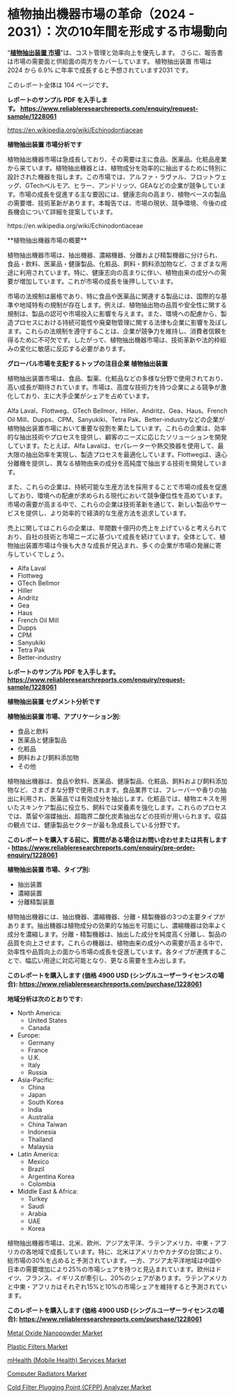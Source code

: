 <p><h1>植物抽出機器市場の革命（2024 - 2031）：次の10年間を形成する市場動向</h1></p><p>&ldquo;<strong><a href="https://www.reliableresearchreports.com/plant-extraction-equipment-r1228061?utm_campaign=110&utm_medium=9&utm_source=Github&utm_content=ia&utm_term=24102024&utm_id=plant-extraction-equipment">植物抽出装置 市場</a></strong>&rdquo;は、コスト管理と効率向上を優先します。 さらに、報告書は市場の需要面と供給面の両方をカバーしています。 植物抽出装置 市場は 2024 から 6.9% に年率で成長すると予想されています2031 です。</p>
<p>このレポート全体は 104 ページです。</p>
<p><strong>レポートのサンプル PDF を入手します。&nbsp;<a href="https://www.reliableresearchreports.com/enquiry/request-sample/1228061?utm_campaign=110&utm_medium=9&utm_source=Github&utm_content=ia&utm_term=24102024&utm_id=plant-extraction-equipment">https://www.reliableresearchreports.com/enquiry/request-sample/1228061</a></strong></p>
<p><a href="https://en.wikipedia.org/wiki/Echinodontiaceae?utm_campaign=110&utm_medium=9&utm_source=Github&utm_content=ia&utm_term=24102024&utm_id=plant-extraction-equipment">https://en.wikipedia.org/wiki/Echinodontiaceae</a></p>
<p><strong>植物抽出装置 市場分析です</strong></p>
<p><p>植物抽出機器市場は急成長しており、その需要は主に食品、医薬品、化粧品産業から来ています。植物抽出機器とは、植物成分を効率的に抽出するために特別に設計された機器を指します。この市場では、アルファ・ラヴァル、フロットウェッグ、GTechベルモア、ヒラー、アンドリッツ、GEAなどの企業が競争しています。市場の成長を促進する主な要因には、健康志向の高まり、植物ベースの製品の需要増、技術革新があります。本報告では、市場の現状、競争環境、今後の成長機会について詳細を提案しています。</p></p>
<p>https://en.wikipedia.org/wiki/Echinodontiaceae</p>
<p><p>**植物抽出機器市場の概要**</p><p>植物抽出機器市場は、抽出機器、濃縮機器、分離および精製機器に分けられ、食品・飲料、医薬品・健康製品、化粧品、飼料・飼料添加物など、さまざまな用途に利用されています。特に、健康志向の高まりに伴い、植物由来の成分への需要が増加しています。これが市場の成長を後押ししています。</p><p>市場の法規制は厳格であり、特に食品や医薬品に関連する製品には、国際的な基準や地域特有の規制が存在します。例えば、植物抽出物の品質や安全性に関する規制は、製品の認可や市場投入に影響を与えます。また、環境への配慮から、製造プロセスにおける持続可能性や廃棄物管理に関する法律も企業に影響を及ぼします。これらの法規制を遵守することは、企業が競争力を維持し、消費者信頼を得るために不可欠です。したがって、植物抽出機器市場は、技術革新や法的枠組みの変化に敏感に反応する必要があります。</p></p>
<p><strong>グローバル市場を支配するトップの注目企業 植物抽出装置</strong></p>
<p><p>植物抽出装置市場は、食品、製薬、化粧品などの多様な分野で使用されており、高い成長が期待されています。市場は、高度な技術力を持つ企業による競争が激化しており、主に大手企業がシェアを占めています。</p><p>Alfa Laval、Flottweg、GTech Bellmor、Hiller、Andritz、Gea、Haus、French Oil Mill、Dupps、CPM、Sanyukiki、Tetra Pak、Better-industryなどの企業が植物抽出装置市場において重要な役割を果たしています。これらの企業は、効率的な抽出技術やプロセスを提供し、顧客のニーズに応じたソリューションを開発しています。たとえば、Alfa Lavalは、セパレーターや熱交換器を使用して、最大限の抽出効率を実現し、製造プロセスを最適化しています。Flottwegは、遠心分離機を提供し、異なる植物由来の成分を高純度で抽出する技術を開発しています。</p><p>また、これらの企業は、持続可能な生産方法を採用することで市場の成長を促進しており、環境への配慮が求められる現代において競争優位性を高めています。市場の需要が高まる中で、これらの企業は技術革新を通じて、新しい製品やサービスを提供し、より効率的で経済的な生産方法を追求しています。</p><p>売上に関してはこれらの企業は、年間数十億円の売上を上げていると考えられており、自社の技術と市場ニーズに基づいて成長を続けています。全体として、植物抽出装置市場は今後も大きな成長が見込まれ、多くの企業が市場の発展に寄与していくでしょう。</p></p>
<p><ul><li>Alfa Laval</li><li>Flottweg</li><li>GTech Bellmor</li><li>Hiller</li><li>Andritz</li><li>Gea</li><li>Haus</li><li>French Oil Mill</li><li>Dupps</li><li>CPM</li><li>Sanyukiki</li><li>Tetra Pak</li><li>Better-industry</li></ul></p>
<p><strong>レポートのサンプル PDF を入手します。 <a href="https://www.reliableresearchreports.com/enquiry/request-sample/1228061?utm_campaign=110&utm_medium=9&utm_source=Github&utm_content=ia&utm_term=24102024&utm_id=plant-extraction-equipment">https://www.reliableresearchreports.com/enquiry/request-sample/1228061</a></strong></p>
<p><strong>植物抽出装置 セグメント分析です</strong></p>
<p><strong>植物抽出装置 市場、アプリケーション別:</strong></p>
<p><ul><li>食品と飲料</li><li>医薬品と健康製品</li><li>化粧品</li><li>飼料および飼料添加物</li><li>その他</li></ul></p>
<p><p>植物抽出機器は、食品や飲料、医薬品、健康製品、化粧品、飼料および飼料添加物など、さまざまな分野で使用されます。食品業界では、フレーバーや香りの抽出に利用され、医薬品では有効成分を抽出します。化粧品では、植物エキスを用いたスキンケア製品に役立ち、飼料では栄養素を強化します。これらのプロセスでは、蒸留や溶媒抽出、超臨界二酸化炭素抽出などの技術が用いられます。収益の観点では、健康製品セクターが最も急成長している分野です。</p></p>
<p><strong>このレポートを購入する前に、質問がある場合はお問い合わせまたは共有します - <a href="https://www.reliableresearchreports.com/enquiry/pre-order-enquiry/1228061?utm_campaign=110&utm_medium=9&utm_source=Github&utm_content=ia&utm_term=24102024&utm_id=plant-extraction-equipment">https://www.reliableresearchreports.com/enquiry/pre-order-enquiry/1228061</a></strong></p>
<p><strong>植物抽出装置 市場、タイプ別:</strong></p>
<p><ul><li>抽出装置</li><li>濃縮装置</li><li>分離精製装置</li></ul></p>
<p><p>植物抽出機器には、抽出機器、濃縮機器、分離・精製機器の3つの主要タイプがあります。抽出機器は植物成分の効果的な抽出を可能にし、濃縮機器は効率よく成分を濃縮します。分離・精製機器は、抽出した成分を純度高く分離し、製品の品質を向上させます。これらの機器は、植物由来の成分への需要が高まる中で、効率性や品質向上の面から市場の成長を促進しています。各タイプが連携することで、幅広い用途に対応可能となり、更なる需要を生み出します。</p></p>
<p><strong>このレポートを購入します (価格 4900 USD (シングルユーザーライセンスの場合): <a href="https://www.reliableresearchreports.com/purchase/1228061?utm_campaign=110&utm_medium=9&utm_source=Github&utm_content=ia&utm_term=24102024&utm_id=plant-extraction-equipment">https://www.reliableresearchreports.com/purchase/1228061</a></strong></p>
<p><strong>地域分析は次のとおりです:</strong></p>
<p><ul>
    <li>
        North America:
        <ul>
            <li>United States</li>
            <li>Canada</li>
        </ul>
    </li>
    <li>
        Europe:
        <ul>
            <li>Germany</li>
            <li>France</li>
            <li>U.K.</li>
            <li>Italy</li>
            <li>Russia</li>
        </ul>
    </li>
    <li>
        Asia-Pacific:
        <ul>
            <li>China</li>
            <li>Japan</li>
            <li>South Korea</li>
            <li>India</li>
            <li>Australia</li>
            <li>China Taiwan</li>
            <li>Indonesia</li>
            <li>Thailand</li>
            <li>Malaysia</li>
        </ul>
    </li>
    <li>
        Latin America:
        <ul>
            <li>Mexico</li>
            <li>Brazil</li>
            <li>Argentina Korea</li>
            <li>Colombia</li>
        </ul>
    </li>
    <li>
        Middle East & Africa:
        <ul>
            <li>Turkey</li>
            <li>Saudi</li>
            <li>Arabia</li>
            <li>UAE</li>
            <li>Korea</li>
        </ul>
    </li>
    </ul></p>
<p><p>植物抽出機器市場は、北米、欧州、アジア太平洋、ラテンアメリカ、中東・アフリカの各地域で成長しています。特に、北米はアメリカやカナダの台頭により、総市場の30%を占めると予測されています。一方、アジア太平洋地域は中国や日本の需要増加により25%の市場シェアを持つと見込まれています。欧州はドイツ、フランス、イギリスが牽引し、20%のシェアがあります。ラテンアメリカと中東・アフリカはそれぞれ15%と10%の市場シェアを維持すると予測されています。</p></p>
<p><strong>このレポートを購入します (価格 4900 USD (シングルユーザーライセンスの場合): <a href="https://www.reliableresearchreports.com/purchase/1228061?utm_campaign=110&utm_medium=9&utm_source=Github&utm_content=ia&utm_term=24102024&utm_id=plant-extraction-equipment">https://www.reliableresearchreports.com/purchase/1228061</a></strong></p>
<p><p><a href="https://www.linkedin.com/pulse/metal-oxide-nanopowder-industry-analysis-report-market-size-gh2dc?utm_campaign=110&utm_medium=9&utm_source=Github&utm_content=ia&utm_term=24102024&utm_id=plant-extraction-equipment">Metal Oxide Nanopowder Market</a></p><p><a href="https://issuu.com/reportprime-2/docs/plastic-filters-market-size-2030.pp_3394e4426465fb?utm_campaign=110&utm_medium=9&utm_source=Github&utm_content=ia&utm_term=24102024&utm_id=plant-extraction-equipment">Plastic Filters Market</a></p><p><a href="https://www.linkedin.com/pulse/mhealth-mobile-health-services-market-size-growth-industry-xrf9e?utm_campaign=110&utm_medium=9&utm_source=Github&utm_content=ia&utm_term=24102024&utm_id=plant-extraction-equipment">mHealth (Mobile Health) Services Market</a></p><p><a href="https://issuu.com/reportprime-2/docs/computer-radiators-market-size-2030_1333e696fd9c6b?utm_campaign=110&utm_medium=9&utm_source=Github&utm_content=ia&utm_term=24102024&utm_id=plant-extraction-equipment">Computer Radiators Market</a></p><p><a href="https://github.com/kathiestrine5ty/Market-Research-Report-List-1/blob/main/cold-filter-plugging-point-cfpp-analyzer-market.md?utm_campaign=110&utm_medium=9&utm_source=Github&utm_content=ia&utm_term=24102024&utm_id=plant-extraction-equipment">Cold Filter Plugging Point (CFPP) Analyzer Market</a></p></p>